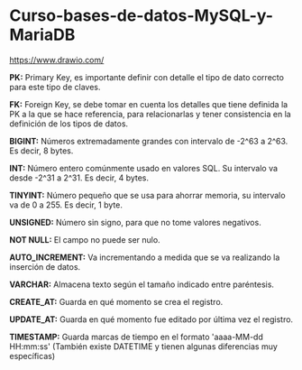 # Curso-bases-de-datos-MySQL-y-MariaDB

https://www.drawio.com/ 


**PK:** Primary Key, es importante definir con detalle el tipo de dato correcto para este tipo de claves.

**FK:** Foreign Key, se debe tomar en cuenta los detalles que tiene definida la PK a la que se hace referencia, para relacionarlas y tener consistencia en la definición de los tipos de datos.

**BIGINT:** Números extremadamente grandes con intervalo de -2^63 a 2^63. Es decir, 8 bytes.

**INT:** Número entero comúnmente usado en valores SQL. Su intervalo va desde -2^31 a 2^31. Es decir, 4 bytes.

**TINYINT:** Número pequeño que se usa para ahorrar memoria, su intervalo va de 0 a 255. Es decir, 1 byte.

**UNSIGNED:** Número sin signo, para que no tome valores negativos.

**NOT NULL:** El campo no puede ser nulo.

**AUTO_INCREMENT:** Va incrementando a medida que se va realizando la inserción de datos.

**VARCHAR:** Almacena texto según el tamaño indicado entre paréntesis.

**CREATE_AT:** Guarda en qué momento se crea el registro.

**UPDATE_AT:** Guarda en qué momento fue editado por última vez el registro.

**TIMESTAMP:** Guarda marcas de tiempo en el formato 'aaaa-MM-dd HH:mm:ss' (También existe DATETIME y tienen algunas diferencias muy específicas)

